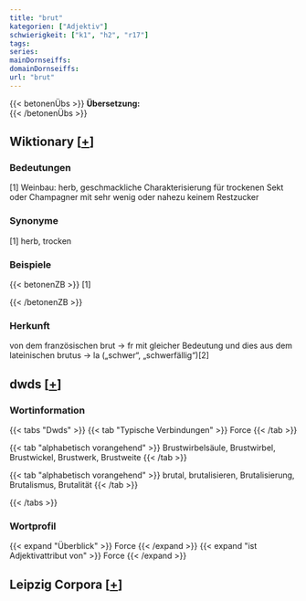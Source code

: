 ```yaml
---
title: "brut"
kategorien: ["Adjektiv"]
schwierigkeit: ["k1", "h2", "r17"]
tags:
series:
mainDornseiffs:
domainDornseiffs:
url: "brut"
---
```


{{< betonenÜbs >}}
**Übersetzung:**  
{{< /betonenÜbs >}}

## Wiktionary [[+](https://de.wiktionary.org/wiki/brut)]

### Bedeutungen
[1] Weinbau: herb, geschmackliche Charakterisierung für trockenen Sekt oder Champagner mit sehr wenig oder nahezu keinem Restzucker  

### Synonyme
[1] herb, trocken  

### Beispiele
{{< betonenZB >}}
[1]  

{{< /betonenZB >}}
### Herkunft
von dem französischen brut → fr mit gleicher Bedeutung und dies aus dem lateinischen brutus → la („schwer“, „schwerfällig“)[2]  



## dwds [[+](https://www.dwds.de/wb/brut)]

### Wortinformation
{{< tabs "Dwds" >}}
{{< tab "Typische Verbindungen" >}}
Force
{{< /tab >}}

{{< tab "alphabetisch vorangehend" >}}
Brustwirbelsäule, Brustwirbel, Brustwickel, Brustwerk, Brustweite
{{< /tab >}}

{{< tab "alphabetisch vorangehend" >}}
brutal, brutalisieren, Brutalisierung, Brutalismus, Brutalität
{{< /tab >}}

{{< /tabs >}}

### Wortprofil
{{< expand "Überblick" >}} Force {{< /expand >}}
{{< expand "ist Adjektivattribut von" >}} Force {{< /expand >}}

## Leipzig Corpora [[+](https://corpora.uni-leipzig.de/en/res?word=brut&corpusId=deu_newscrawl-public_2018)]

